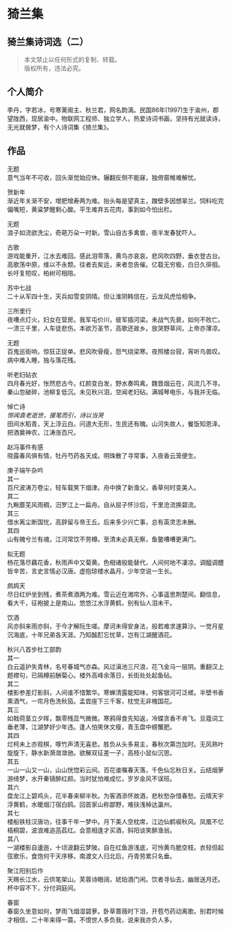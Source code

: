 # 猗兰集

## 猗兰集诗词选（二）

> 本文禁止以任何形式的复制、转载。  
> 版权所有，违法必究。

## 个人简介
李丹，字若冰，号寒蓠阁主、秋兰君，网名韵漓。民国86年(1997)生于渝州，郡望陇西，现居渝中。物联网工程师、独立学人，热爱诗词书画，坚持有光就读诗，无光就做梦，有个人诗词集《猗兰集》。

## 作品

无题  
意气当年不可收，回头渐觉始应休。辗翻反侧不能寐，独倚窗帷难解忧。  

贺新年  
渐近年关渐不安，增肥增寿两为难。抬头每是望真主，蹭壁多因想翠兰。饲料吃完偏嘴短，黄粱梦醒剩心酸。平生难弃五花肉，事到如今怕出栏。  

无题  
浪子如流欲洗尘，奇葩万朵一时新。雪山自古多禽兽，夜半发春犹吓人。  

古歌  
游戏能重开，江水去难回。感此泪零落，黄鸟亦哀哀。悲风吹四野，垂衣登古台。高歌荡中原，维以不永颓。往者去矣远，来者忽告催。亿载无穷极，白日久徘徊。长吁复短叹，柏树可相陪。  

苏中七战  
二十从军四十生，天兵如雪变阴晴。但让淮阴韩信在，云龙风虎恰相争。  

三所里行  
夜嘈点灯火，妇女在营房。我军屯价川，彼军插河梁。未战气先衰，如何不败亡。一溃三千里，人车徒悲伤。本欲万圣节，高歌还故乡。放哭野草间，上帝亦薄凉。  

无题  
百鬼巡街响，惊狂正捉单。悲风吹骨瘦，怨气绕梁寒。夜照楼台寂，宵听鸟兽叹。病中难入睡，独与落花残。  

听老妇砧衣  
四月春光好，怅然悲古今。红颜变白发，野水奏鸣禽。魏晋烟云在，风流几不寻。秦山忽破碎，池柳复低沉。未见秋兴泪，空闻老妇砧。满城琴电乐，与我并无临。  

悼亡诗  
*惊闻袁老逝世，援笔而引，诗以当哭*  
田间水稻青，天上浮云白。问道大无形，生民还有魄。山河失故人，餐饭知恩泽。把酒奠神农，江涛涨百尺。  

赵冯事件有感  
晓露春风俱有情，牡丹芍药各天成。明珠散了寻常事，入夜香云笼便生。  

庚子端午杂吟  
其一  
百尺波涛万卷尘，轻车载笑下烟津。舟中换了新渔父，香草何时变美人。​  
其二  
​九畹蘼芜风雨稠，汨罗江上一扁舟。自从屈子怀沙后，千里沧流换碧流。  
其三  
借水离尘断国忧，高辞留与帝王丘。后来多少兴亡事，总有英灵志未酬。  
其四  
山有魄兮兰有魂，江河常饮不劳樽。至清未必真无察，鱼鳖嘈嘈更满门。  

拟无题  
杨花落尽藕花香，秋雨声中又菊黄。色相诸般能替代，人间何地不凄凉。调醯调醴皆辛苦，言史言情必汉唐。虚抱琼楼水晶月，少年空说一生长。  

鹧鸪天  
尽日红炉坐到残，煮茶煮酒两为难。雪云近在湘帘外，心事遥思荆楚间。翻信息，看大千，征袍披上是南山。悠悠江水浮黄鹤，别有仙人泪未干。  

饮酒  
风亦斜来雨亦斜，于今才解阮生嗟。摩诃未得安身法，般若难求速算沙。一觉月星沉海底，十年兄弟各天涯。乃知酩酊忘忧草，岂有江湖醒酒花。  

秋兴八首步杜工部韵  
其一  
白云遥护失青林，名号春城气亦森。风过滇池三尺浪，花飞金马一层阴。重翻汉上题襟句，已隔樽前酬菊心。楼外高峰余落日，长街处处起鱼砧。  
其二  
楼影参差灯影斜，人间谁不惜繁华。寒蝉清露能知味，何客​银河可泛槎。半壁书香熏酒气，一帘月色洗秋笳。孟尝座下三千客，枕觉无非槐国花。  
其三  
如戟荷茎立夕晖，飘零残蕊气微微。寒鸦得食先知返，冷蝶贪香不肯飞。豆蔻词工垂老薄，江湖梦好少年违。逢人怕笑休文瘦，青玉盘中螃蟹肥。  
其四  
烂柯未上亦观棋，啄竹声清无喜悲。胜负从头多易主，春秋次第岂加时。无风熟叶旋旋下，静水新漪潋潋驰。欲解双征差一子，高枝小鼠似沉思。  
其五  
一山一山又一山，山山恍惚彩云间。百花谁嘱春天落，千色仙忘秋日关。云结烟萝游绮梦，水开秦镜醉红颜。当时犹怕难成忆，岁岁金风不误班。  
其六  
盘龙江上碧鸡头，花半春来柳半秋。为客酒添怀故酒，悲秋愁杂惜春愁。云晴天宇浮黄鹤，水暖烟汀宿白鸥。回首家山称鄙野，难扶浅棹达瀛州。  
其七  
楼船铁柱汉唐功，往事千年一梦中。月下美人空枕席，江边仙鹤唳秋风。凤凰不忆梧桐碧，波浪难追菡萏红。会意相逢才买酒，斜阳谈笑醉渔翁。  
其八  
一湖楼影自逶迤，十顷波翻云梦陂。自在红鱼游浅底，可怜黄鸟脆空枝。衣轻但起弦歌乐，食饱何干天序移。南渡文人归北后，丹青劳累只名垂。  

聚江阳别后作  
天赐长江水，云供笔架山。芙蓉诗眼阔，琥珀酒门闲。饮者寻仙去，幽居送月还。杯中容不下，分付洞庭间。  

春窗  
春窗久坐意如何，梦雨飞烟湿碧萝。卧草蔷薇时下泪，开苞芍药动离歌。别君时候才相信，二十年来得一蓑。不恨世人多负我，说来我亦负人多。  
